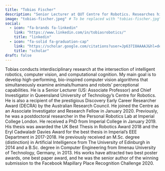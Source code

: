 ```yaml
---
title: "Tobias Fischer"
description: "Senior Lecturer at QUT Centre for Robotics. Researches high-performing, bio-inspired computer vision algorithms for robotics and computational cognition."
image: "tobias-fischer.jpeg" # To be replaced with "tobias-fischer.jpg" or similar
social:
  - icon: "fa-brands fa-linkedin"
    link: "https://www.linkedin.com/in/tobiasrobotics/"
    title: "linkedin"
  - icon: "fa-solid fa-graduation-cap"
    link: "https://scholar.google.com/citations?user=Jp637I8AAAAJ&hl=de"
    title: "scholar"
draft: false
---
```

Tobias conducts interdisciplinary research at the intersection of intelligent robotics, computer vision, and computational cognition. My main goal is to develop high-performing, bio-inspired computer vision algorithms that simultaneously examine animals/humans and robots’ perceptional capabilities. He is a Senior Lecturer (US: Associate Professor) and Chief Investigator in Queensland University of Technology’s Centre for Robotics. He is also a recipient of the prestigious Discovery Early Career Researcher Award (DECRA) by the Australian Research Council. He joined the Centre as an Associate Investigator and Research Fellow in January 2020. Previously, he was a postdoctoral researcher in the Personal Robotics Lab at Imperial College London. He received a PhD from Imperial College in January 2019. His thesis was awarded the UK Best Thesis in Robotics Award 2018 and the Eryl Cadwaladr Davies Award for the best thesis in Imperial’s EEE Department in 2017-2018. He previously received an M.Sc. degree (distinction) in Artificial Intelligence from The University of Edinburgh in 2014 and a B.Sc. degree in Computer Engineering from Ilmenau University of Technology, Germany, in 2013. His works have attracted two best poster awards, one best paper award, and he was the senior author of the winning submission to the Facebook Mapillary Place Recognition Challenge 2020.
